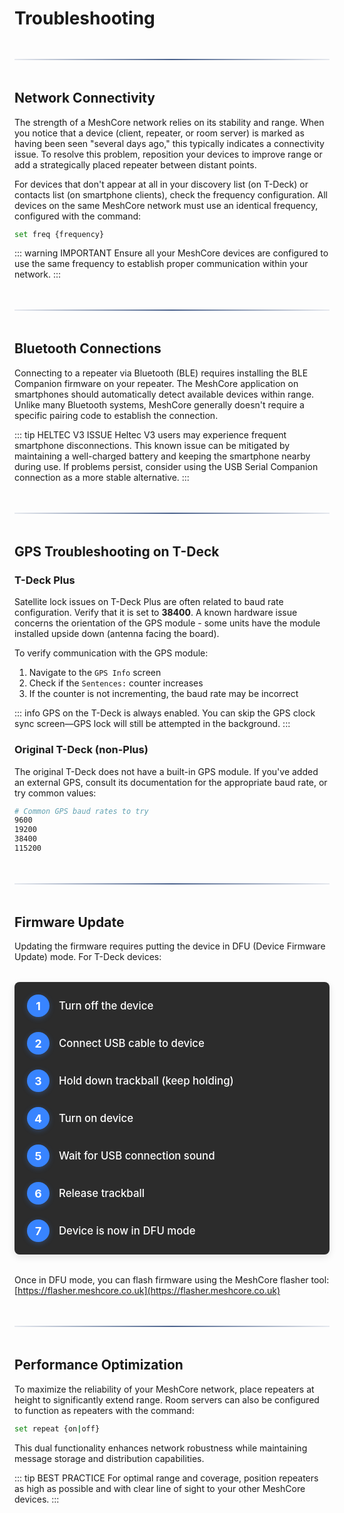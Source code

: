 # Troubleshooting

<div class="section-divider">
  <div class="divider-line"></div>
</div>

## Network Connectivity

The strength of a MeshCore network relies on its stability and range. When you notice that a device (client, repeater, or room server) is marked as having been seen "several days ago," this typically indicates a connectivity issue. To resolve this problem, reposition your devices to improve range or add a strategically placed repeater between distant points.

For devices that don't appear at all in your discovery list (on T-Deck) or contacts list (on smartphone clients), check the frequency configuration. All devices on the same MeshCore network must use an identical frequency, configured with the command:

```bash
set freq {frequency}
```

::: warning IMPORTANT
Ensure all your MeshCore devices are configured to use the same frequency to establish proper communication within your network.
:::

<div class="section-divider">
  <div class="divider-line"></div>
</div>

## Bluetooth Connections

Connecting to a repeater via Bluetooth (BLE) requires installing the BLE Companion firmware on your repeater. The MeshCore application on smartphones should automatically detect available devices within range. Unlike many Bluetooth systems, MeshCore generally doesn't require a specific pairing code to establish the connection.

::: tip HELTEC V3 ISSUE
Heltec V3 users may experience frequent smartphone disconnections. This known issue can be mitigated by maintaining a well-charged battery and keeping the smartphone nearby during use. If problems persist, consider using the USB Serial Companion connection as a more stable alternative.
:::

<div class="section-divider">
  <div class="divider-line"></div>
</div>

## GPS Troubleshooting on T-Deck

### T-Deck Plus

Satellite lock issues on T-Deck Plus are often related to baud rate configuration. Verify that it is set to **38400**. A known hardware issue concerns the orientation of the GPS module - some units have the module installed upside down (antenna facing the board).

To verify communication with the GPS module:
1. Navigate to the `GPS Info` screen
2. Check if the `Sentences:` counter increases
3. If the counter is not incrementing, the baud rate may be incorrect

::: info
GPS on the T-Deck is always enabled. You can skip the GPS clock sync screen—GPS lock will still be attempted in the background.
:::

### Original T-Deck (non-Plus)

The original T-Deck does not have a built-in GPS module. If you've added an external GPS, consult its documentation for the appropriate baud rate, or try common values:

```bash
# Common GPS baud rates to try
9600
19200
38400
115200
```

<div class="section-divider">
  <div class="divider-line"></div>
</div>

## Firmware Update

Updating the firmware requires putting the device in DFU (Device Firmware Update) mode. For T-Deck devices:

<div class="dark-steps-container">
  <div class="dark-step">
    <div class="dark-step-number">1</div>
    <div class="dark-step-content">
      <div class="dark-step-title">Turn off the device</div>
    </div>
  </div>
  <div class="dark-step">
    <div class="dark-step-number">2</div>
    <div class="dark-step-content">
      <div class="dark-step-title">Connect USB cable to device</div>
    </div>
  </div>
  <div class="dark-step">
    <div class="dark-step-number">3</div>
    <div class="dark-step-content">
      <div class="dark-step-title">Hold down trackball (keep holding)</div>
    </div>
  </div>
  <div class="dark-step">
    <div class="dark-step-number">4</div>
    <div class="dark-step-content">
      <div class="dark-step-title">Turn on device</div>
    </div>
  </div>
  <div class="dark-step">
    <div class="dark-step-number">5</div>
    <div class="dark-step-content">
      <div class="dark-step-title">Wait for USB connection sound</div>
    </div>
  </div>
  <div class="dark-step">
    <div class="dark-step-number">6</div>
    <div class="dark-step-content">
      <div class="dark-step-title">Release trackball</div>
    </div>
  </div>
  <div class="dark-step">
    <div class="dark-step-number">7</div>
    <div class="dark-step-content">
      <div class="dark-step-title">Device is now in DFU mode</div>
    </div>
  </div>
</div>

Once in DFU mode, you can flash firmware using the MeshCore flasher tool:  
[https://flasher.meshcore.co.uk](https://flasher.meshcore.co.uk)

<div class="section-divider">
  <div class="divider-line"></div>
</div>

## Performance Optimization

To maximize the reliability of your MeshCore network, place repeaters at height to significantly extend range. Room servers can also be configured to function as repeaters with the command:

```bash
set repeat {on|off}
```

This dual functionality enhances network robustness while maintaining message storage and distribution capabilities.

::: tip BEST PRACTICE
For optimal range and coverage, position repeaters as high as possible and with clear line of sight to your other MeshCore devices.
:::

<style>
.section-divider {
  display: flex;
  align-items: center;
  justify-content: center;
  margin: 3rem 0;
}

.divider-line {
  height: 2px;
  background: linear-gradient(90deg, rgba(30, 59, 112, 0.1), rgba(30, 59, 112, 0.8) 50%, rgba(30, 59, 112, 0.1));
  flex-grow: 1;
}

/* Styling for code blocks */
div[class*="language-"] {
  position: relative;
  margin: 1rem 0;
  background-color: #1a1a1a;
  border-radius: 8px;
  overflow: hidden;
}

[class*="language-"] code {
  color: #fff;
  padding: 1.25rem 1.5rem;
  display: block;
  overflow-x: auto;
  font-family: "Fira Code", "JetBrains Mono", Consolas, Monaco, monospace;
  font-size: 0.92rem;
  line-height: 1.5;
}

/* Syntax highlighting */
.token.comment,
.token.prolog,
.token.doctype,
.token.cdata {
  color: #999;
}

.token.punctuation {
  color: #ccc;
}

.token.property,
.token.tag,
.token.boolean,
.token.number,
.token.constant,
.token.symbol {
  color: #f39c12;
}

.token.selector,
.token.attr-name,
.token.string,
.token.char,
.token.builtin {
  color: #3eaf7c;
}

.token.operator,
.token.entity,
.token.url,
.language-css .token.string,
.style .token.string {
  color: #e06c75;
}

.token.atrule,
.token.attr-value,
.token.keyword {
  color: #61afef;
}

.token.function {
  color: #c678dd;
}

.token.regex,
.token.important,
.token.variable {
  color: #e90;
}

.token.important,
.token.bold {
  font-weight: bold;
}

.token.italic {
  font-style: italic;
}

.token.entity {
  cursor: help;
}

.language-bash .token.function {
  color: #7ec699;
}

/* Custom blocks */
.custom-block {
  margin: 1.5rem 0;
  border-radius: 8px;
  padding: 0.1rem 1.5rem;
}

.custom-block .custom-block-title {
  font-weight: 600;
  margin-bottom: 0.5rem;
}

.custom-block p:last-child {
  margin-bottom: 0.75rem;
}

.custom-block.warning {
  background-color: rgba(255, 229, 100, 0.12);
  border-left: 4px solid #e7c000;
  color: #222;
}

.custom-block.warning .custom-block-title {
  color: #e7c000;
}

.dark .custom-block.warning {
  background-color: rgba(255, 229, 100, 0.05);
  color: #fff;
}

.custom-block.danger {
  background-color: rgba(255, 50, 50, 0.12);
  border-left: 4px solid #ff5252;
  color: #222;
}

.custom-block.danger .custom-block-title {
  color: #ff5252;
}

.dark .custom-block.danger {
  background-color: rgba(255, 50, 50, 0.05);
  color: #fff;
}

.custom-block.tip {
  background-color: rgba(62, 175, 124, 0.12);
  border-left: 4px solid #3eaf7c;
  color: #222;
}

.custom-block.tip .custom-block-title {
  color: #3eaf7c;
}

.dark .custom-block.tip {
  background-color: rgba(62, 175, 124, 0.05);
  color: #fff;
}

.custom-block.info {
  background-color: rgba(56, 132, 255, 0.12);
  border-left: 4px solid #3884ff;
  color: #222;
}

.custom-block.info .custom-block-title {
  color: #3884ff;
}

.dark .custom-block.info {
  background-color: rgba(56, 132, 255, 0.05);
  color: #fff;
}

/* Steps container */
.steps-container {
  margin: 1.5rem 0;
}

.step {
  display: flex;
  margin-bottom: 1rem;
  align-items: flex-start;
}

.step:last-child {
  margin-bottom: 0;
}

.step-number {
  background-color: #1e3b70;
  color: white;
  width: 28px;
  height: 28px;
  border-radius: 50%;
  display: flex;
  align-items: center;
  justify-content: center;
  font-weight: bold;
  margin-right: 15px;
  flex-shrink: 0;
}

.step-content {
  flex: 1;
}

.step-content p {
  margin: 0;
  color: #222;
  font-weight: 500;
}

/* Dark steps container */
.dark-steps-container {
  margin: 2rem 0;
  background-color: #2c2c2c;
  border-radius: 8px;
  padding: 20px;
  color: #fff;
  box-shadow: 0 4px 12px rgba(0, 0, 0, 0.1);
}

.dark-step {
  display: flex;
  margin-bottom: 1.5rem;
  align-items: center;
}

.dark-step:last-child {
  margin-bottom: 0;
}

.dark-step-number {
  background-color: #3884ff;
  color: white;
  width: 36px;
  height: 36px;
  border-radius: 50%;
  display: flex;
  align-items: center;
  justify-content: center;
  font-size: 1.1rem;
  font-weight: bold;
  margin-right: 15px;
  flex-shrink: 0;
  box-shadow: 0 2px 8px rgba(56, 132, 255, 0.3);
}

.dark-step-content {
  flex: 1;
}

.dark-step-title {
  font-size: 1.05rem;
  color: #ffffff;
  font-weight: 500;
}
</style>